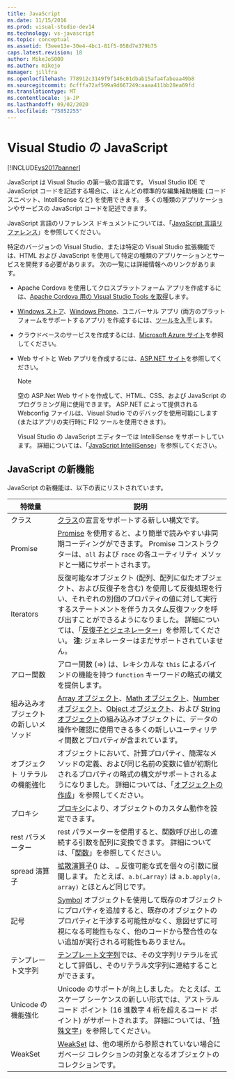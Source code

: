 ```yaml
---
title: JavaScript
ms.date: 11/15/2016
ms.prod: visual-studio-dev14
ms.technology: vs-javascript
ms.topic: conceptual
ms.assetid: f3eee13e-30e4-4bc1-81f5-058d7e379b75
caps.latest.revision: 18
author: MikeJo5000
ms.author: mikejo
manager: jillfra
ms.openlocfilehash: 778912c3149f9f146c01dbab15afa4fabeaa49b8
ms.sourcegitcommit: 6cfffa72af599a9d667249caaaa411bb28ea69fd
ms.translationtype: MT
ms.contentlocale: ja-JP
ms.lasthandoff: 09/02/2020
ms.locfileid: "75852255"
---
```

# <a name="javascript-in-visual-studio"></a>Visual Studio の JavaScript
[!INCLUDE[vs2017banner](../includes/vs2017banner.md)]

JavaScript は Visual Studio の第一級の言語です。 Visual Studio IDE で JavaScript コードを記述する場合に、ほとんどの標準的な編集補助機能 (コード スニペット、IntelliSense など) を使用できます。 多くの種類のアプリケーションやサービスの JavaScript コードを記述できます。

 JavaScript 言語のリファレンス ドキュメントについては、「[JavaScript 言語リファレンス](https://msdn.microsoft.com/library/d1et7k7c\(v=vs.94\).aspx)」を参照してください。

 特定のバージョンの Visual Studio、または特定の Visual Studio 拡張機能では、HTML および JavaScript を使用して特定の種類のアプリケーションとサービスを開発する必要があります。 次の一覧には詳細情報へのリンクがあります。

- Apache Cordova を使用してクロスプラットフォーム アプリを作成するには、[Apache Cordova 用の Visual Studio Tools を取得](https://taco.visualstudio.com/docs/install-vs-tools-apache-cordova/)します。

- [Windows ストア](https://developer.microsoft.com/)、[Windows Phone](https://developer.microsoft.com/)、ユニバーサル アプリ (両方のプラットフォームをサポートするアプリ) を作成するには、[ツールを入手](https://developer.microsoft.com/windows/downloads)します。

- クラウドベースのサービスを作成するには、[Microsoft Azure サイト](https://azure.microsoft.com/documentation/)を参照してください。

- Web サイトと Web アプリを作成するには、[ASP.NET サイト](https://dotnet.microsoft.com/apps/aspnet/web-apps)を参照してください。

  > [!NOTE]
  > 空の ASP.Net Web サイトを作成して、HTML、CSS、および JavaScript のプログラミング用に使用できます。 ASP.NET によって提供される Webconfig ファイルは、Visual Studio でのデバッグを使用可能にします (またはアプリの実行時に F12 ツールを使用できます)。

  Visual Studio の JavaScript エディターでは IntelliSense をサポートしています。 詳細については、「[JavaScript IntelliSense](../ide/javascript-intellisense.md)」を参照してください。

## <a name="whats-new-in-javascript"></a>JavaScript の新機能
 JavaScript の新機能は、以下の表にリストされています。

|特徴量|説明|
|-------------|-----------------|
|クラス|[クラス](https://developer.mozilla.org/docs/Web/JavaScript/Reference/Statements/class)の宣言をサポートする新しい構文です。|
|Promise|[Promise](https://developer.mozilla.org/docs/Web/JavaScript/Reference/Global_Objects/Promise) を使用すると、より簡単で読みやすい非同期コーディングができます。 Promise コンストラクターは、`all` および `race` の各ユーティリティ メソッドと一緒にサポートされます。|
|Iterators|反復可能なオブジェクト (配列、配列に似たオブジェクト、および反復子を含む) を使用して反復処理を行い、それぞれの別個のプロパティの値に対して実行するステートメントを伴うカスタム反復フックを呼び出すことができるようになりました。 詳細については、「[反復子とジェネレーター](https://developer.mozilla.org/docs/Web/JavaScript/Guide/Iterators_and_Generators)」を参照してください。 **注:** ジェネレーターはまだサポートされていません。|
|アロー関数|アロー関数 (=>) は、レキシカルな `this` によるバインドの機能を持つ `function` キーワードの略式の構文を提供します。|
|組み込みオブジェクトの新しいメソッド|[Array オブジェクト](https://developer.mozilla.org/docs/Web/JavaScript/Reference/Global_Objects/Array)、[Math オブジェクト](https://developer.mozilla.org/docs/Web/JavaScript/Reference/Global_Objects/Math)、[Number オブジェクト](https://developer.mozilla.org/docs/Web/JavaScript/Reference/Global_Objects/Number)、[Object オブジェクト](https://developer.mozilla.org/docs/Web/JavaScript/Reference/Global_Objects/Object)、および [String オブジェクト](https://developer.mozilla.org/docs/Web/JavaScript/Reference/Global_Objects/String)の組み込みオブジェクトに、データの操作や確認に使用できる多くの新しいユーティリティ関数とプロパティが含まれています。|
|オブジェクト リテラルの機能強化|オブジェクトにおいて、計算プロパティ、簡潔なメソッドの定義、および同じ名前の変数に値が初期化されるプロパティの略式の構文がサポートされるようになりました。 詳細については、「[オブジェクトの作成](https://developer.mozilla.org/docs/Web/JavaScript/Reference/Global_Objects/Object)」を参照してください。|
|プロキシ|[プロキシ](https://developer.mozilla.org/docs/Web/JavaScript/Reference/Global_Objects/Proxy)により、オブジェクトのカスタム動作を設定できます。|
|rest パラメーター|rest パラメーターを使用すると、関数呼び出しの連続する引数を配列に変換できます。 詳細については、「[関数](https://developer.mozilla.org/docs/Web/JavaScript/Reference/Global_Objects/Function)」を参照してください。|
|spread 演算子|[拡散演算子](https://developer.mozilla.org/docs/Web/JavaScript/Reference/Operators/Spread_operator)() は、 `…` 反復可能な式を個々の引数に展開します。 たとえば、`a.b(…array)` は `a.b.apply(a, array)` とほとんど同じです。|
|記号|[Symbol](https://developer.mozilla.org/docs/Web/JavaScript/Reference/Global_Objects/Symbol) オブジェクトを使用して既存のオブジェクトにプロパティを追加すると、既存のオブジェクトのプロパティと干渉する可能性がなく、意図せずに可視になる可能性もなく、他のコードから整合性のない追加が実行される可能性もありません。|
|テンプレート文字列|[テンプレート文字列](https://developer.mozilla.org/docs/Web/JavaScript/Reference/Template_literals)では、その文字列リテラルを式として評価し、そのリテラル文字列に連結することができます。|
|Unicode の機能強化|Unicode のサポートが向上しました。 たとえば、エスケープ シーケンスの新しい形式では、アストラル コード ポイント (16 進数字 4 桁を超えるコード ポイント) がサポートされます。 詳細については、「[特殊文字](https://developer.mozilla.org/docs/Web/JavaScript/Guide/Regular_Expressions#Types_of_special_characters)」を参照してください。|
|WeakSet|[WeakSet](https://developer.mozilla.org/docs/Web/JavaScript/Reference/Global_Objects/WeakSet) は、他の場所から参照されていない場合にガベージ コレクションの対象となるオブジェクトのコレクションです。|
